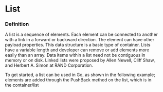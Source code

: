 # List

### Definition
A list is a sequence of elements. Each element can be connected to another with a link in a forward or backward direction. The element can have other payload properties. This data structure is a basic type of container. Lists have a variable length and developer can remove or add elements more easily than an array. Data items within a list need not be contiguous in memory or on disk. Linked lists were proposed by Allen Newell, Cliff Shaw, and Herbert A. Simon at RAND Corporation.

To get started, a list can be used in Go, as shown in the following example; elements are added through the PushBack method on the list, which is in the container/list

